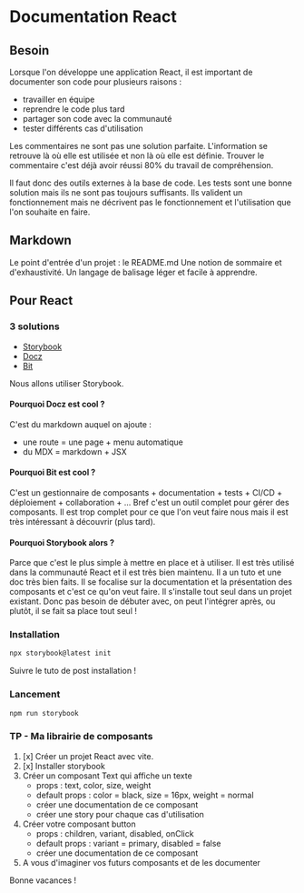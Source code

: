 # Documentation React

## Besoin

Lorsque l'on développe une application React, il est important de documenter son code pour plusieurs raisons :
- travailler en équipe
- reprendre le code plus tard
- partager son code avec la communauté
- tester différents cas d'utilisation

Les commentaires ne sont pas une solution parfaite.
L'information se retrouve là où elle est utilisée et non là où elle est définie.
Trouver le commentaire c'est déjà avoir réussi 80% du travail de compréhension.

Il faut donc des outils externes à la base de code.
Les tests sont une bonne solution mais ils ne sont pas toujours suffisants.
Ils valident un fonctionnement mais ne décrivent pas le fonctionnement et l'utilisation que l'on souhaite en faire.

## Markdown

Le point d'entrée d'un projet : le README.md
Une notion de sommaire et d'exhaustivité.
Un langage de balisage léger et facile à apprendre.

## Pour React

### 3 solutions

- [Storybook](https://storybook.js.org/)
- [Docz](https://www.docz.site/)
- [Bit](https://bit.dev/)

Nous allons utiliser Storybook.

#### Pourquoi Docz est cool ?

C'est du markdown auquel on ajoute :
- une route = une page + menu automatique
- du MDX = markdown + JSX

#### Pourquoi Bit est cool ?

C'est un gestionnaire de composants + documentation + tests + CI/CD + déploiement + collaboration + ...
Bref c'est un outil complet pour gérer des composants.
Il est trop complet pour ce que l'on veut faire nous mais il est très intéressant à découvrir (plus tard).

#### Pourquoi Storybook alors ?

Parce que c'est le plus simple à mettre en place et à utiliser.
Il est très utilisé dans la communauté React et il est très bien maintenu.
Il a un tuto et une doc très bien faits.
Il se focalise sur la documentation et la présentation des composants et c'est ce qu'on veut faire.
Il s'installe tout seul dans un projet existant. Donc pas besoin de débuter avec, on peut l'intégrer après, ou plutôt, il se fait sa place tout seul !

### Installation

```bash
npx storybook@latest init
```

Suivre le tuto de post installation !

### Lancement

```bash
npm run storybook
```

### TP - Ma librairie de composants

1. [x] Créer un projet React avec vite.
2. [x] Installer storybook
3. Créer un composant Text qui affiche un texte
    - props : text, color, size, weight
    - default props : color = black, size = 16px, weight = normal
    - créer une documentation de ce composant
    - créer une story pour chaque cas d'utilisation
4. Créer votre composant button
    - props : children, variant, disabled, onClick
    - default props : variant = primary, disabled = false
    - créer une documentation de ce composant
5. A vous d'imaginer vos futurs composants et de les documenter

Bonne vacances !